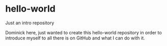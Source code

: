 # hello-world
Just an intro repository

Dominick here, just wanted to create this hello-world repository in order to introduce myself 
to all there is on GitHub and what I can do with it. 
